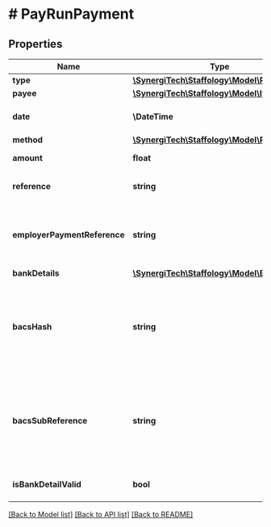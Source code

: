 # # PayRunPayment

## Properties

Name | Type | Description | Notes
------------ | ------------- | ------------- | -------------
**type** | [**\SynergiTech\Staffology\Model\PayeeType**](PayeeType.md) |  | [optional]
**payee** | [**\SynergiTech\Staffology\Model\Item**](Item.md) |  | [optional]
**date** | **\DateTime** | [readonly] The date the payment is to be made | [optional]
**method** | [**\SynergiTech\Staffology\Model\PayMethod**](PayMethod.md) |  | [optional]
**amount** | **float** | [readonly] The amount to pay | [optional]
**reference** | **string** | [readonly] The period the payment is for | [optional]
**employerPaymentReference** | **string** | The employer&#39;s payment reference, formatted as per the employer settings | [optional]
**bankDetails** | [**\SynergiTech\Staffology\Model\BankDetails**](BankDetails.md) |  | [optional]
**bacsHash** | **string** | [readonly] if paying by Credit and you&#39;ve enabled BacsHash then this will contain the BacsHash included on the FPS | [optional]
**bacsSubReference** | **string** | [readonly] if paying by Credit and you&#39;ve enabled BacsHash then this will contain the BacsSubReference included on the FPS | [optional]
**isBankDetailValid** | **bool** | [readonly] for checking if bank details are valid | [optional]

[[Back to Model list]](../../README.md#models) [[Back to API list]](../../README.md#endpoints) [[Back to README]](../../README.md)
